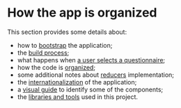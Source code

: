 # How the app is organized

This section provides some details about:
- how to [bootstrap](./bootstrap.md) the application;
- the [build process](./build-process.md);
- what happens when [a user selects a questionnaire](./loading-questionnaire.md);
- how the code is [organized](./code-organization);
- some additional notes about [reducers](./more-on-reducers.md) implementation; 
- the [internationalization](./internationalization.md) of the application;
- a [visual guide](./components.md) to identify some of the components;
- the [libraries and tools](./stack.md) used in this project.